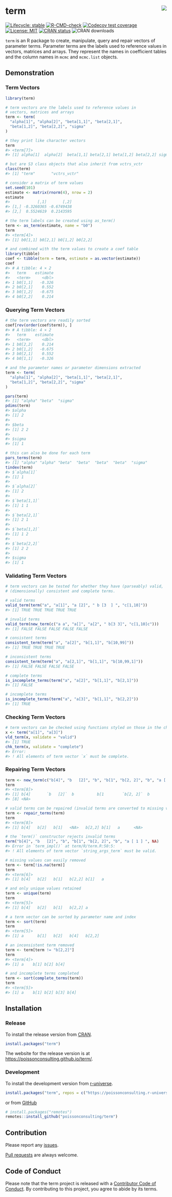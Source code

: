 
<!-- README.md is generated from README.Rmd. Please edit that file -->

# term <img src="man/figures/logo.png" align="right" />

<!-- badges: start -->

[![Lifecycle:
stable](https://img.shields.io/badge/lifecycle-stable-brightgreen.svg)](https://lifecycle.r-lib.org/articles/stages.html#stable)
[![R-CMD-check](https://github.com/poissonconsulting/term/actions/workflows/R-CMD-check.yaml/badge.svg)](https://github.com/poissonconsulting/term/actions/workflows/R-CMD-check.yaml)
[![Codecov test
coverage](https://codecov.io/gh/poissonconsulting/term/graph/badge.svg)](https://app.codecov.io/gh/poissonconsulting/term)
[![License:
MIT](https://img.shields.io/badge/License-MIT-green.svg)](https://opensource.org/license/mit/)
[![CRAN
status](https://www.r-pkg.org/badges/version/term)](https://cran.r-project.org/package=term)
![CRAN downloads](https://cranlogs.r-pkg.org/badges/term)
<!-- badges: end -->

`term` is an R package to create, manipulate, query and repair vectors
of parameter terms. Parameter terms are the labels used to reference
values in vectors, matrices and arrays. They represent the names in
coefficient tables and the column names in `mcmc` and `mcmc.list`
objects.

## Demonstration

### Term Vectors

``` r
library(term)

# term vectors are the labels used to reference values in
# vectors, matrices and arrays
term <- term(
  "alpha[1]", "alpha[2]", "beta[1,1]", "beta[2,1]",
  "beta[1,2]", "beta[2,2]", "sigma"
)

# they print like character vectors
term
#> <term[7]>
#> [1] alpha[1]  alpha[2]  beta[1,1] beta[2,1] beta[1,2] beta[2,2] sigma

# but are S3 class objects that also inherit from vctrs_vctr
class(term)
#> [1] "term"       "vctrs_vctr"
```

``` r
# consider a matrix of term values
set.seed(101)
estimate <- matrix(rnorm(4), nrow = 2)
estimate
#>            [,1]       [,2]
#> [1,] -0.3260365 -0.6749438
#> [2,]  0.5524619  0.2143595

# the term labels can be created using as_term()
term <- as_term(estimate, name = "b0")
term
#> <term[4]>
#> [1] b0[1,1] b0[2,1] b0[1,2] b0[2,2]

# and combined with the term values to create a coef table
library(tibble)
coef <- tibble(term = term, estimate = as.vector(estimate))
coef
#> # A tibble: 4 × 2
#>   term    estimate
#>   <term>     <dbl>
#> 1 b0[1,1]   -0.326
#> 2 b0[2,1]    0.552
#> 3 b0[1,2]   -0.675
#> 4 b0[2,2]    0.214
```

### Querying Term Vectors

``` r
# the term vectors are readily sorted
coef[rev(order(coef$term)), ]
#> # A tibble: 4 × 2
#>   term    estimate
#>   <term>     <dbl>
#> 1 b0[2,2]    0.214
#> 2 b0[1,2]   -0.675
#> 3 b0[2,1]    0.552
#> 4 b0[1,1]   -0.326

# and the parameter names or parameter dimensions extracted
term <- term(
  "alpha[1]", "alpha[2]", "beta[1,1]", "beta[2,1]",
  "beta[1,2]", "beta[2,2]", "sigma"
)

pars(term)
#> [1] "alpha" "beta"  "sigma"
pdims(term)
#> $alpha
#> [1] 2
#> 
#> $beta
#> [1] 2 2
#> 
#> $sigma
#> [1] 1

# this can also be done for each term
pars_terms(term)
#> [1] "alpha" "alpha" "beta"  "beta"  "beta"  "beta"  "sigma"
tindex(term)
#> $`alpha[1]`
#> [1] 1
#> 
#> $`alpha[2]`
#> [1] 2
#> 
#> $`beta[1,1]`
#> [1] 1 1
#> 
#> $`beta[2,1]`
#> [1] 2 1
#> 
#> $`beta[1,2]`
#> [1] 1 2
#> 
#> $`beta[2,2]`
#> [1] 2 2
#> 
#> $sigma
#> [1] 1
```

### Validating Term Vectors

``` r
# term vectors can be tested for whether they have (parseably) valid,
# (dimensionally) consistent and complete terms.

# valid terms
valid_term(term("a", "a[1]", "a [2]", " b [3  ] ", "c[1,10]"))
#> [1] TRUE TRUE TRUE TRUE TRUE

# invalid terms
valid_term(new_term(c("a a", "a[]", "a[2", " b[3 3]", "c[1,10]c")))
#> [1] FALSE FALSE FALSE FALSE FALSE

# consistent terms
consistent_term(term("a", "a[2]", "b[1,1]", "b[10,99]"))
#> [1] TRUE TRUE TRUE TRUE

# inconsistent terms
consistent_term(term("a", "a[2,1]", "b[1,1]", "b[10,99,1]"))
#> [1] FALSE FALSE FALSE FALSE

# complete terms
is_incomplete_terms(term("a", "a[2]", "b[1,1]", "b[2,1]"))
#> [1] FALSE

# incomplete terms
is_incomplete_terms(term("a", "a[3]", "b[1,1]", "b[2,2]"))
#> [1] TRUE
```

### Checking Term Vectors

``` r
# term vectors can be checked using functions styled on those in the chk package
x <- term("a[1]", "a[3]")
vld_term(x, validate = "valid")
#> [1] TRUE
chk_term(x, validate = "complete")
#> Error:
#> ! All elements of term vector `x` must be complete.
```

### Repairing Term Vectors

``` r
term <- new_term(c("b[4]", "b   [2]", "b", "b[1", "b[2, 2]", "b", "a [ 1 ] ", NA))
term
#> <term[8]>
#> [1] b[4]       `b   [2]`  b          b[1        `b[2, 2]`  b          `a [ 1 ] `
#> [8] <NA>

# valid terms can be repaired (invalid terms are converted to missing values)
term <- repair_terms(term)
term
#> <term[8]>
#> [1] b[4]   b[2]   b[1]   <NA>   b[2,2] b[1]   a      <NA>

# the `term()` constructor rejects invalid terms
term("b[4]", "b   [2]", "b", "b[1", "b[2, 2]", "b", "a [ 1 ] ", NA)
#> Error in `term_impl()` at term/R/term.R:50:5:
#> ! All elements of term vector `string_args_term` must be valid.

# missing values can easily removed
term <- term[!is.na(term)]
term
#> <term[6]>
#> [1] b[4]   b[2]   b[1]   b[2,2] b[1]   a

# and only unique values retained
term <- unique(term)
term
#> <term[5]>
#> [1] b[4]   b[2]   b[1]   b[2,2] a

# a term vector can be sorted by parameter name and index
term <- sort(term)
term
#> <term[5]>
#> [1] a      b[1]   b[2]   b[4]   b[2,2]

# an inconsistent term removed
term <- term[term != "b[2,2]"]
term
#> <term[4]>
#> [1] a    b[1] b[2] b[4]

# and incomplete terms completed
term <- sort(complete_terms(term))
term
#> <term[5]>
#> [1] a    b[1] b[2] b[3] b[4]
```

## Installation

### Release

To install the release version from
[CRAN](https://CRAN.R-project.org/package=term).

``` r
install.packages("term")
```

The website for the release version is at
<https://poissonconsulting.github.io/term/>.

### Development

To install the development version from
[r-universe](https://poissonconsulting.r-universe.dev/term).

``` r
install.packages("term", repos = c("https://poissonconsulting.r-universe.dev", "https://cloud.r-project.org"))
```

or from [GitHub](https://github.com/poissonconsulting/term)

``` r
# install.packages("remotes")
remotes::install_github("poissonconsulting/term")
```

## Contribution

Please report any
[issues](https://github.com/poissonconsulting/term/issues).

[Pull requests](https://github.com/poissonconsulting/term/pulls) are
always welcome.

## Code of Conduct

Please note that the term project is released with a [Contributor Code
of
Conduct](https://contributor-covenant.org/version/2/0/CODE_OF_CONDUCT.html).
By contributing to this project, you agree to abide by its terms.
